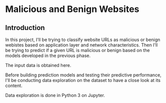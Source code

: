 # Malicious and Benign Websites

## Introduction
In this project, I'll be trying to classify website URLs as malicious or benign webistes based on application layer and network characteristics. Then I'll be trying to predict if a given URL is malicious or benign based on the models developed in the previous phase.

The input data is obtained here.

Before building prediction models and testing their predictive performance, I'll be conducting data exploration on the dataset to have a close look at its content.

Data exploration is done in Python 3 on Jupyter.
